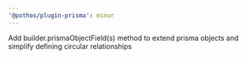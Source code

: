 ```yaml
---
'@pothos/plugin-prisma': minor
---
```


Add builder.prismaObjectField(s) method to extend prisma objects and simplify defining circular
relationships
